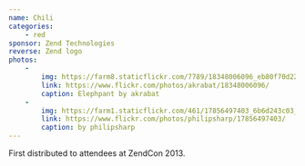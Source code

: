 ```yaml
---
name: Chili
categories:
    - red
sponsor: Zend Technologies
reverse: Zend logo
photos:
    -
        img: https://farm8.staticflickr.com/7789/18348006096_eb80f70d22_n.jpg
        link: https://www.flickr.com/photos/akrabat/18348006096/
        caption: Elephpant by akrabat
    -
        img: https://farm1.staticflickr.com/461/17856497403_6b6d243c03_n.jpg
        link: https://www.flickr.com/photos/philipsharp/17856497403/
        caption: by philipsharp
---
```

First distributed to attendees at ZendCon 2013.